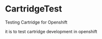 CartridgeTest
=============

Testing Cartridge for Openshift


it is to test cartridge development in openshift
